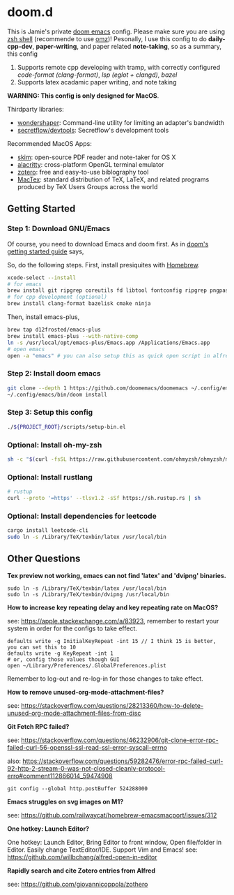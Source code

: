 # doom.d

This is Jamie's private [doom emacs](https://github.com/doomemacs/doomemacs) config. Please make sure you are using [zsh shell](https://www.zsh.org/) (recommende to use [omz](https://ohmyz.sh/))! Pesonally, I use this config to do **daily-cpp-dev**, **paper-writing**, and paper related **note-taking**, so as a summary, this config
1. Supports remote cpp developing with tramp, with correctly configured *code-format (clang-format)*, *lsp (eglot + clangd)*, *bazel*
2. Supports latex acadamic paper writing, and note taking

**WARNING: This config is only designed for MacOS**.

Thirdparty libraries:
- [wondershaper](https://github.com/magnific0/wondershaper): Command-line utility for limiting an adapter's bandwidth
- [secretflow/devtools](https://github.com/secretflow/devtools): Secretflow's development tools

Recommended MacOS Apps:
- [skim](https://skim-app.sourceforge.io/): open-source PDF reader and note-taker for OS X
- [alacritty](https://alacritty.org/): cross-platform OpenGL terminal emulator
- [zotero](https://www.zotero.org/): free and easy-to-use biblography tool
- [MacTex](https://tug.org/mactex/): standard distribution of TeX, LaTeX, and related programs produced by TeX Users Groups across the world

## Getting Started

### Step 1: Download GNU/Emacs

Of course, you need to download Emacs and doom first. As in [doom's getting started guide](https://github.com/doomemacs/doomemacs/blob/master/docs/getting_started.org#with-homebrew) says,

So, do the following steps. First, install presiquites with [Homebrew](https://brew.sh/).

```sh
xcode-select --install
# for emacs
brew install git ripgrep coreutils fd libtool fontconfig ripgrep pngpaste
# for cpp development (optional)
brew install clang-format bazelisk cmake ninja
```

Then, install emacs-plus,

```sh
brew tap d12frosted/emacs-plus
brew install emacs-plus --with-native-comp
ln -s /usr/local/opt/emacs-plus/Emacs.app /Applications/Emacs.app
# open emacs
open -a "emacs" # you can also setup this as quick open script in alfred
```

### Step 2: Install doom emacs

```sh
git clone --depth 1 https://github.com/doomemacs/doomemacs ~/.config/emacs
~/.config/emacs/bin/doom install
```

### Step 3: Setup this config

```sh
./${PROJECT_ROOT}/scripts/setup-bin.el
```

### Optional: Install oh-my-zsh

``` sh
sh -c "$(curl -fsSL https://raw.githubusercontent.com/ohmyzsh/ohmyzsh/master/tools/install.sh)"

```

### Optional: Install rustlang


``` sh
# rustup
curl --proto '=https' --tlsv1.2 -sSf https://sh.rustup.rs | sh
```

### Optional: Install dependencies for leetcode

``` sh
cargo install leetcode-cli
sudo ln -s /Library/TeX/texbin/latex /usr/local/bin
```
## Other Questions

**Tex preview not working, emacs can not find 'latex' and 'dvipng' binaries.**
```
sudo ln -s /Library/TeX/texbin/latex /usr/local/bin
sudo ln -s /Library/TeX/texbin/dvipng /usr/local/bin
```

**How to increase key repeating delay and key repeating rate on MacOS?**

see: https://apple.stackexchange.com/a/83923, remember to restart your system in order for the configs to take effect.
```
defaults write -g InitialKeyRepeat -int 15 // I think 15 is better, you can set this to 10
defaults write -g KeyRepeat -int 1
# or, config those values though GUI
open ~/Library/Preferences/.GlobalPreferences.plist
```
Remember to log-out and re-log-in for those changes to take effect.

**How to remove unused-org-mode-attachment-files?**

see: https://stackoverflow.com/questions/28213360/how-to-delete-unused-org-mode-attachment-files-from-disc

**Git Fetch RPC failed?**

see: https://stackoverflow.com/questions/46232906/git-clone-error-rpc-failed-curl-56-openssl-ssl-read-ssl-error-syscall-errno

also: https://stackoverflow.com/questions/59282476/error-rpc-failed-curl-92-http-2-stream-0-was-not-closed-cleanly-protocol-erro#comment112866014_59474908

`git config --global http.postBuffer 524288000`

**Emacs struggles on svg images on M1?**

see: https://github.com/railwaycat/homebrew-emacsmacport/issues/312

**One hotkey: Launch Editor?**

One hotkey: Launch Editor, Bring Editor to front window, Open file/folder in Editor. Easily change TextEditor/IDE. Support Vim and Emacs!
see: https://github.com/willbchang/alfred-open-in-editor

**Rapidly search and cite Zotero entries from Alfred**

see: https://github.com/giovannicoppola/zothero
